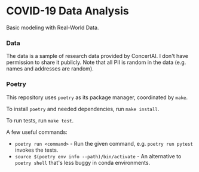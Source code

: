 # COVID-19 Data Analysis

Basic modeling with Real-World Data.

### Data

The data is a sample of research data provided by ConcertAI. I don't have permission to share it publicly. Note that all PII is random in the data (e.g. names and addresses are random).


### Poetry

This repository uses `poetry` as its package manager, coordinated by `make`.

To install `poetry` and needed dependencies, run `make install`.

To run tests, run `make test`.

A few useful commands:

 - `poetry run <command>` - Run the given command, e.g. `poetry run pytest` invokes the tests.
 - `source $(poetry env info --path)/bin/activate` - An alternative to `poetry shell` that's less buggy in conda environments.
